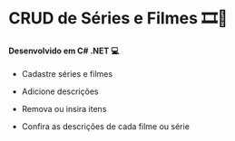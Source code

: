 # CRUD de Séries e Filmes 🎞🎥

#### Desenvolvido em C# .NET 💻 



- Cadastre séries e filmes

- Adicione descrições

- Remova ou insira itens

- Confira as descrições de cada filme ou série

  